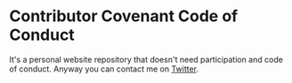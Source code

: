 # Contributor Covenant Code of Conduct
It's a personal website repository that doesn't need participation and code of conduct.
Anyway you can contact me on [Twitter](https://twitter.com/KingslyEn).
